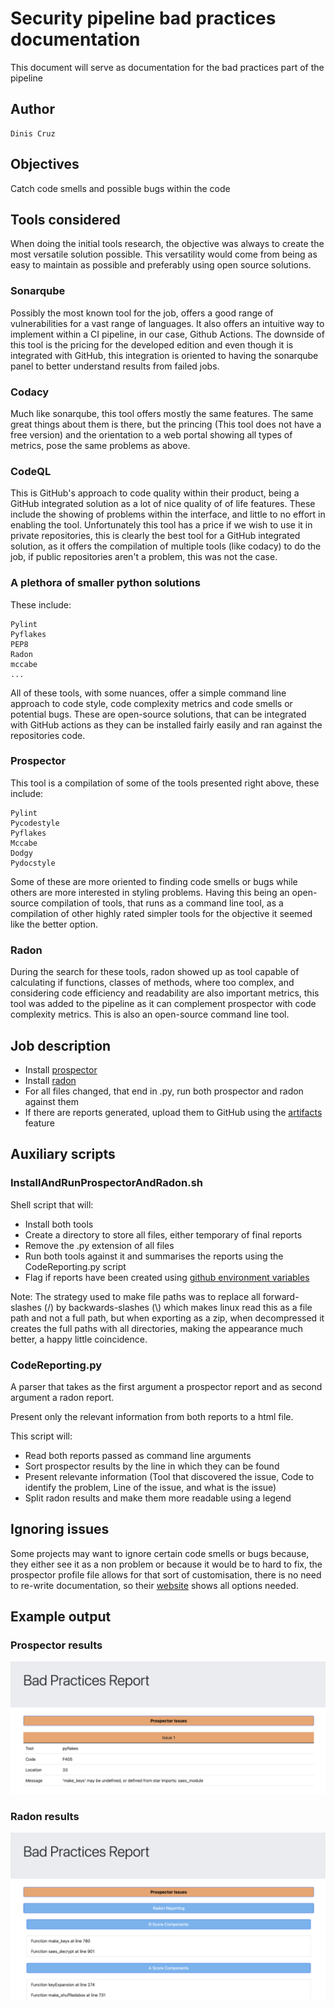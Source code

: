 # Security pipeline bad practices documentation
This document will serve as documentation for the bad practices part of the pipeline

## Author
	Dinis Cruz

## Objectives
Catch code smells and possible bugs within the code

## Tools considered
When doing the initial tools research, the objective was always to create the most versatile solution possible. This versatility would come from being as easy to maintain as possible and preferably using open source solutions.

### Sonarqube
Possibly the most known tool for the job, offers a good range of vulnerabilities for a vast range of languages.
It also offers an intuitive way to implement within a CI pipeline, in our case, Github Actions.
The downside of this tool is the pricing for the developed edition and even though it is integrated with GitHub, this integration is oriented to having the sonarqube panel to better understand results from failed jobs.

### Codacy
Much like sonarqube, this tool offers mostly the same features. The same great things about them is there, but the princing (This tool does not have a free version) and the orientation to a web portal showing all types of metrics, pose the same problems as above.

### CodeQL
This is GitHub's approach to code quality within their product, being a GitHub integrated solution as a lot of nice quality of of life features. These include the showing of problems within the interface, and little to no effort in enabling the tool.
Unfortunately this tool has a price if we wish to use it in private repositories, this is clearly the best tool for a GitHub integrated solution, as it offers the compilation of multiple tools (like codacy) to do the job, if public repositories aren't a problem, this was not the case.

### A plethora of smaller python solutions
These include:

	Pylint
	Pyflakes
	PEP8
	Radon
	mccabe
	...

All of these tools, with some nuances, offer a simple command line approach to code style, code complexity metrics and code smells or potential bugs.
These are open-source solutions, that can be integrated with GitHub actions as they can be installed fairly easily and ran against the repositories code.

### Prospector
This tool is a compilation of some of the tools presented right above, these include:

	Pylint
	Pycodestyle
	Pyflakes
	Mccabe
	Dodgy
	Pydocstyle

Some of these are more oriented to finding code smells or bugs while others are more interested in styling problems.
Having this being an open-source compilation of tools, that runs as a command line tool, as a compilation of other highly rated simpler tools for the objective it seemed like the better option.

### Radon
During the search for these tools, radon showed up as tool capable of calculating if functions, classes of methods, where too complex, and considering code efficiency and readability are also important metrics, this tool was added to the pipeline as it can complement prospector with code complexity metrics. This is also an open-source command line tool.

## Job description
- Install [prospector](https://prospector.landscape.io/en/master/)
- Install [radon](https://radon.readthedocs.io/en/latest/)
- For all files changed, that end in .py, run both prospector and radon against them
- If there are reports generated, upload them to GitHub using the [artifacts](https://docs.github.com/en/actions/using-workflows/storing-workflow-data-as-artifacts) feature 


## Auxiliary scripts
### InstallAndRunProspectorAndRadon.sh
Shell script that will: 

- Install both tools
- Create a directory to store all files, either temporary of final reports
- Remove the .py extension of all files
- Run both tools against it and summarises the reports using the CodeReporting.py script
- Flag if reports have been created using [github environment variables](https://docs.github.com/en/enterprise-cloud@latest/actions/learn-github-actions/environment-variables)

Note: The strategy used to make file paths was to replace all forward-slashes (/) by backwards-slashes (\\) which makes linux read this as a file path and not a full path, but when exporting as a zip, when decompressed it creates the full paths with all directories, making the appearance much better, a happy little coincidence.

### CodeReporting.py
A parser that takes as the first argument a prospector report and as second argument a radon report.

Present only the relevant information from both reports to a html file.

This script will:
 - Read both reports passed as command line arguments
 - Sort prospector results by the line in which they can be found
 - Present relevante information (Tool that discovered the issue, Code to identify the problem, Line of the issue, and what is the issue)
 - Split radon results and make them more readable using a legend

## Ignoring issues
Some projects may want to ignore certain code smells or bugs because, they either see it as a non problem or because it would be to hard to fix, the prospector profile file allows for that sort of customisation, there is no need to re-write documentation, so their [website](https://prospector.landscape.io/en/master/profiles.html) shows all options needed.

## Example output
### Prospector results
![Prospector output](assets/ProspectorOutput.png)

### Radon results
![Radon output](assets/RadonOutput.png)





